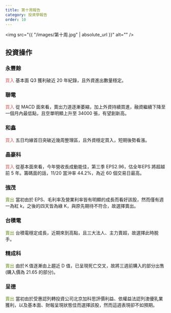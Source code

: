 ```yaml
---
title: 第十周報告
category: 投資學報告
order: 10
---
```


<span class="image fit"><img src="{{ "/images/第十周.jpg" | absolute_url }}" alt="" /></span>

## 投資操作
### 永豐餘
<font color="IndianRed   ">買入</font>
基本面 Q3 獲利破近 20 年紀錄，且外資進出數量穩定。

### 聯電
<font color="IndianRed   ">買入</font>
從 MACD 面來看，賣出力道逐漸萎縮，加上外資持續買進，融資繼續下降至一個月內最低點，且空單明顯上升至 34000 張，有望創新高。

### 和鑫
<font color="IndianRed   ">買入</font>
五日均線首日突破近幾周整理區，且外資穩定買入，短期後勢看漲。

### 晶豪科
<font color="IndianRed   ">買入</font>
從基本面來看，今年營收長成動能佳，第三季 EPS2.96，估全年EPS 將超越前 5 年。籌碼面的話，11/20 當沖率 44.2%，為近 60 個交易日最高。

### 強茂
<font color="OliveDrab  ">賣出</font>
當初由於 EPS、毛利率及營業利率皆有明顯的成長而看好該股，然而僅有週一為紅 k，之後的四天皆為綠 K，與原先期待不符合，故選擇賣出。

### 台積電
<font color="OliveDrab">賣出</font>
台積電穩定成長，近期來到高點，且三大法人、主力賣超，故選擇此時脫手。

### 精成科
<font color="OliveDrab  ">賣出</font>
由於Ｋ值逐漸由上趨近 D 值，已呈現死亡交叉，故將三週前購入的部分出售(購入價為 21.65 的部分)。

### 呈德
<font color="OliveDrab  ">賣出</font>
當初由於受惠認列轉投資公司北京加科思評價利益、依權益法認列澳優乳業獲利，以及基本面、財報呈現狀態佳而選擇該股，然而這週表現卻不如預期。




